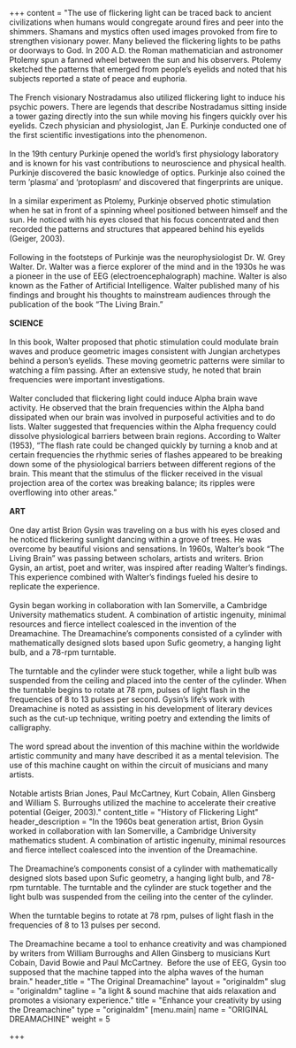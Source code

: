 +++
content = "The use of flickering light can be traced back to ancient civilizations when humans would congregate around fires and peer into the shimmers. Shamans and mystics often used images provoked from fire to strengthen visionary power. Many believed the flickering lights to be paths or doorways to God. In 200 A.D. the Roman mathematician and astronomer Ptolemy spun a fanned wheel between the sun and his observers. Ptolemy sketched the patterns that emerged from people’s eyelids and noted that his subjects reported a state of peace and euphoria.<br><br>The French visionary Nostradamus also utilized flickering light to induce his psychic powers. There are legends that describe Nostradamus sitting inside a tower gazing directly into the sun while moving his fingers quickly over his eyelids. Czech physician and physiologist, Jan E. Purkinje conducted one of the first scientific investigations into the phenomenon.<br><br>In the 19th century Purkinje opened the world’s first physiology laboratory and is known for his vast contributions to neuroscience and physical health. Purkinje discovered the basic knowledge of optics. Purkinje also coined the term ’plasma’ and ‘protoplasm’ and discovered that fingerprints are unique.<br><br>In a similar experiment as Ptolemy, Purkinje observed photic stimulation when he sat in front of a spinning wheel positioned between himself and the sun. He noticed with his eyes closed that his focus concentrated and then recorded the patterns and structures that appeared behind his eyelids (Geiger, 2003).<br><br>Following in the footsteps of Purkinje was the neurophysiologist Dr. W. Grey Walter. Dr. Walter was a fierce explorer of the mind and in the 1930s he was a pioneer in the use of EEG (electroencephalograph) machine. Walter is also known as the Father of Artificial Intelligence. Walter published many of his findings and brought his thoughts to mainstream audiences through the publication of the book “The Living Brain.”<br><br><strong>SCIENCE<br><br></strong>In this book, Walter proposed that photic stimulation could modulate brain waves and produce geometric images consistent with Jungian archetypes behind a person’s eyelids. These moving geometric patterns were similar to watching a film passing. After an extensive study, he noted that brain frequencies were important investigations.<br><br>Walter concluded that flickering light could induce Alpha brain wave activity. He observed that the brain frequencies within the Alpha band dissipated when our brain was involved in purposeful activities and to do lists. Walter suggested that frequencies within the Alpha frequency could dissolve physiological barriers between brain regions. According to Walter (1953), “The flash rate could be changed quickly by turning a knob and at certain frequencies the rhythmic series of flashes appeared to be breaking down some of the physiological barriers between different regions of the brain. This meant that the stimulus of the flicker received in the visual projection area of the cortex was breaking balance; its ripples were overflowing into other areas.”<br><br><strong>ART<br><br></strong>One day artist Brion Gysin was traveling on a bus with his eyes closed and he noticed flickering sunlight dancing within a grove of trees. He was overcome by beautiful visions and sensations. In 1960s, Walter’s book “The Living Brain” was passing between scholars, artists and writers. Brion Gysin, an artist, poet and writer, was inspired after reading Walter’s findings. This experience combined with Walter’s findings fueled his desire to replicate the experience.<br><br>Gysin began working in collaboration with Ian Somerville, a Cambridge University mathematics student. A combination of artistic ingenuity, minimal resources and fierce intellect coalesced in the invention of the Dreamachine. The Dreamachine’s components consisted of a cylinder with mathematically designed slots based upon Sufic geometry, a hanging light bulb, and a 78-rpm turntable.<br><br>The turntable and the cylinder were stuck together, while a light bulb was suspended from the ceiling and placed into the center of the cylinder. When the turntable begins to rotate at 78 rpm, pulses of light flash in the frequencies of 8 to 13 pulses per second. Gysin’s life’s work with Dreamachine is noted as assisting in his development of literary devices such as the cut-up technique, writing poetry and extending the limits of calligraphy.<br><br>The word spread about the invention of this machine within the worldwide artistic community and many have described it as a mental television. The use of this machine caught on within the circuit of musicians and many artists.<br><br>Notable artists Brian Jones, Paul McCartney, Kurt Cobain, Allen Ginsberg and William S. Burroughs utilized the machine to accelerate their creative potential (Geiger, 2003)."
content_title = "History of Flickering Light"
header_description = "In the 1960s beat generation artist, Brion Gysin worked in collaboration with Ian Somerville, a Cambridge University mathematics student. A combination of artistic ingenuity, minimal resources and fierce intellect coalesced into the invention of the Dreamachine.<br><br>The Dreamachine’s components consist of a cylinder with mathematically designed slots based upon Sufic geometry, a hanging light bulb, and 78-rpm turntable. The turntable and the cylinder are stuck together and the light bulb was suspended from the ceiling into the center of the cylinder.<br><br>When the turntable begins to rotate at 78 rpm, pulses of light flash in the frequencies of 8 to 13 pulses per second.<br><br>The Dreamachine became a tool to enhance creativity and was championed by writers from William Burroughs and Allen Ginsberg to musicians Kurt Cobain, David Bowie and Paul McCartney. &nbsp;Before the use of EEG, Gysin too supposed that the machine tapped into the alpha waves of the human brain."
header_title = "The Original Dreamachine"
layout = "originaldm"
slug = "originaldm"
tagline = "a light & sound machine that aids relaxation and promotes a visionary experience."
title = "Enhance your creativity by using the Dreamachine"
type = "originaldm"
[menu.main]
name = "ORIGINAL DREAMACHINE"
weight = 5

+++
